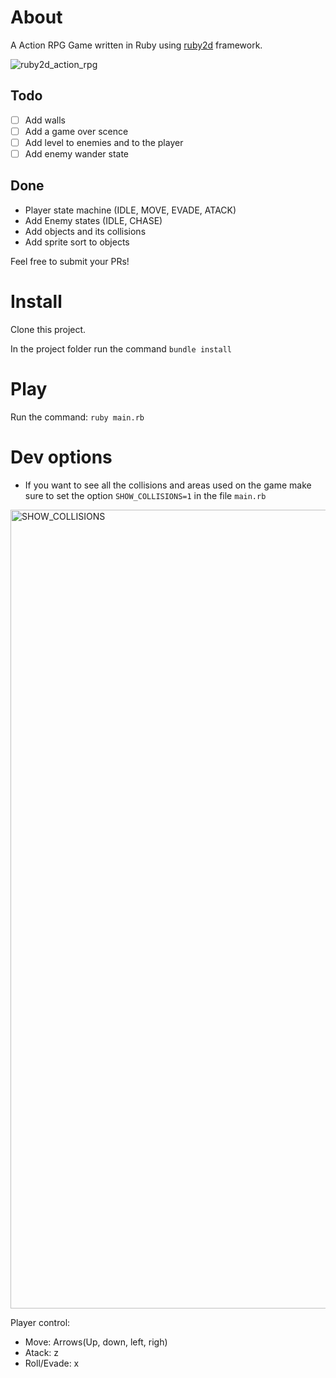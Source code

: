 # About

A Action RPG Game written in Ruby using [ruby2d](http://www.ruby2d.com/) framework.

![ruby2d_action_rpg](https://user-images.githubusercontent.com/18711527/103430788-6836ac80-4ba6-11eb-95ed-532621c8acb0.gif)

## Todo

- [ ] Add walls
- [ ] Add a game over scence
- [ ] Add level to enemies and to the player
- [ ] Add enemy wander state

## Done

- Player state machine (IDLE, MOVE, EVADE, ATACK)
- Add Enemy states (IDLE, CHASE)
- Add objects and its collisions
- Add sprite sort to objects

Feel free to submit your PRs!

# Install

Clone this project.

In the project folder run the command `bundle install`

# Play

Run the command: `ruby main.rb`

# Dev options

- If you want to see all the collisions and areas used on the game make sure to set the option `SHOW_COLLISIONS=1` in the file `main.rb`

<img width="1278" alt="SHOW_COLLISIONS" src="https://user-images.githubusercontent.com/18711527/103430840-00cd2c80-4ba7-11eb-8d65-9f39762e45ee.png">

Player control:

- Move: Arrows(Up, down, left, righ)
- Atack: z
- Roll/Evade: x
